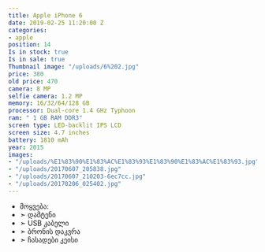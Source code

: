 ```yaml
---
title: Apple iPhone 6
date: 2019-02-25 11:20:00 Z
categories:
- apple
position: 14
Is in stock: true
Is in sale: true
Thumbnail image: "/uploads/6%202.jpg"
price: 380
old price: 470
camera: 8 MP
selfie camera: 1.2 MP
memory: 16/32/64/128 GB
processor: Dual-core 1.4 GHz Typhoon
ram: " 1 GB RAM DDR3"
screen type: LED-backlit IPS LCD
screen size: 4.7 inches
battery: 1810 mAh
year: 2015
images:
- "/uploads/%E1%83%90%E1%83%AC%E1%83%93%E1%83%90%E1%83%AC%E1%83%93.jpg"
- "/uploads/20170607_205838.jpg"
- "/uploads/20170607_210203-6ec7cc.jpg"
- "/uploads/20170206_025402.jpg"
---
```


* მოყვება: 
* ➣ დამტენი
* ➣ USB კაბელი
* ➣ ბრონის დაკვრა
* ➣ ჩასადები კეისი
